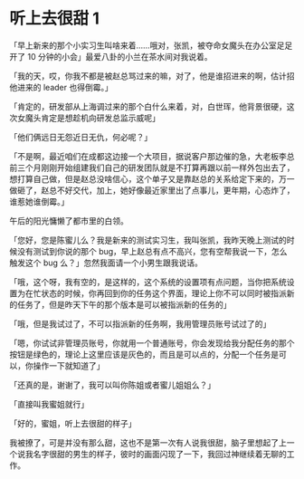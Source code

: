 
# 听上去很甜 1

「早上新来的那个小实习生叫啥来着……哦对，张凯，被夺命女魔头在办公室足足开了 10 分钟的小会」最爱八卦的小兰在茶水间对我说着。

「我的天，哎，你我不都是被赵总骂过来的嘛，对了，他是谁招进来的啊，估计招他进来的 leader 也得倒霉。」

「肯定的，研发部从上海调过来的那个白什么来着，对，白世珲，他背景很硬，这次女魔头肯定是想趁机向研发总监示威呢」

「他们俩远日无怨近日无仇，何必呢？」

「不是啊，最近咱们在成都这边接一个大项目，据说客户那边催的急，大老板李总前三个月刚刚开始组建我们自己的研发团队就是不打算再跟以前一样外包出去了，想打算自己做，但是赵总没啥信心，这个单子又是靠赵总的关系给定下来的，万一做砸了，赵总不好交代，加上，她好像最近家里出了点事儿，更年期，心态炸了，谁惹她谁倒霉。」



午后的阳光慵懒了都市里的白领。

「您好，您是陈蜜儿么？我是新来的测试实习生，我叫张凯，我昨天晚上测试的时候没有测试到你说的那个 bug，早上赵总有点不高兴，您有空帮我说一下，怎么触发这个 bug 么？」忽然我面请一个小男生跟我说话。

「哦，这个呀，我有空的，是这样的，这个系统的设置项有点问题，当你把系统设置为在忙状态的时候，你再回到你的任务这个界面，理论上你不可以同时被指派新的任务了，但是昨天下午的那个版本是可以被指派新的任务的」

「哦，但是我试过了，不可以指派新的任务啊，我用管理员账号试过了的」

「嗯，你试试非管理员账号，你就用一个普通账号，你会发现给我分配任务的那个按钮是绿色的，理论上这里应该是灰色的，而且是可以点的，分配一个任务是可以，你操作一下就知道了」

「还真的是，谢谢了，我可以叫你陈姐或者蜜儿姐姐么？」

「直接叫我蜜姐就行」

「好的，蜜姐，听上去很甜的样子」

我被撩了，可是并没有那么甜，这也不是第一次有人说我很甜，脑子里想起了上一个说我名字很甜的男生的样子，彼时的画面闪现了一下，我回过神继续着无聊的工作。

 